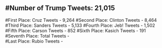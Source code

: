 #Number of Trump Tweets: 21,015
---
#First Place: Cruz Tweets - 9,264
#Second Place: Clinton Tweets - 8,464
#Third Place: Sanders Tweets - 5,133
#Fourth Place: Jeb! Tweets - 1,502
#Fifth Place: Carson Tweets - 852
#Sixth Place: Kasich Tweets - 191
#Seventh Place: Total Tweets -  
#Last Place: Rubio Tweets - 
